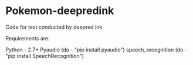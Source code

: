 # Pokemon-deepredink
Code for test conducted by deepred ink

Requirements are:

Python - 2.7+
Pyaudio (do - "pip install pyaudio")
speech_recognition (do - "pip install SpeechRecognition")
